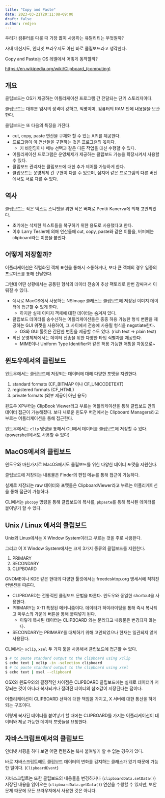 ```yaml
---
title: "Copy and Paste"
date: 2023-03-21T20:11:08+09:00
draft: false
author: redjen
---
```


우리가 컴퓨터를 다룰 때 가장 많이 사용하는 유틸리티는 무엇일까?

사내 메신저도, 인터넷 브라우저도 아닌 바로 클립보드라고 생각한다.

Copy and Paste는 OS 레벨에서 어떻게 동작할까?

https://en.wikipedia.org/wiki/Clipboard_(computing)

## 개요

클립보드는 OS가 제공하는 어플리케이션 프로그램 간 전달되는 단기 스토리지이다.

클립보드는 대부분 임시의 성격이 강하고, 익명이며, 컴퓨터의 RAM 안에 내용물을 보관한다.

클립보드는 또 다음의 특징을 가진다.
- cut, copy, paste 연산을 구체화 할 수 있는 API를 제공한다.
- 프로그램이 이 연산들을 구현하는 것은 프로그램의 몫이다.
  - 키 바인딩이나 메뉴 선택과 같은 다른 작업을 대신 수행할 수 있다.
- 어플리케이션 프로그램은 운영체제가 제공하는 클립보드 기능을 확장시켜서 사용할 수 있다.
- 클립보드 관리자는 클립보드에 대한 추가 제어를 가능하게 한다.
- 클립보드는 운영체제 간 구현이 다를 수 있으며, 심지어 같은 프로그램의 다른 버전에서도 서로 다를 수 있다.

## 역사

클립보드는 작은 텍스트 스니펫을 위한 작은 버퍼로 Pentti Kanerva에 의해 고안되었다.
- 초기에는 삭제한 텍스트들을 복구하기 위한 용도로 사용했다고 한다.
- 이후 Larry Tesler에 의해 연산들에 cut, copy, paste와 같은 이름을, 버퍼에는 clipboard라는 이름을 붙인다.

## 어떻게 저장할까?

어플리케이션은 직렬화된 객체 표현을 통해서 소통하거나, 보다 큰 객체의 경우 일종의 프로미스를 통해 전달한다.

그런데 어떤 상황에서는 공통된 형식의 데이터 전송이 추상 팩토리로 한번 감싸져서 이뤄질 수 있다.
- 예시로 MacOS에서 사용하는 NSImage 클래스는 클립보드에 저장된 이미지 데이터에 접근할 수 있게 한다.
  - 하지만 실제 이미지 객체에 대한 데이터는 숨겨져 있다.
- 클립보드 데이터를 송수신하는 어플리케이션들은 종종 허용 가능한 형식 변환을 제공하는 GUI 위젯을 사용하여, 그 사이에서 전송에 사용될 형식을 negotiate한다.
  - OS와 GUI 툴킷은 간단한 변환을 제공할 수도 있다. (rich text -> plain text)
- 최신 운영체제에서는 데이터 전송을 위한 다양한 타입 식별자를 제공한다.
  - MIME이나 Uniform Type Identifier와 같은 허용 가능한 매핑을 자동으로~

## 윈도우에서의 클립보드

윈도우에서는 클립보드에 저장되는 데이터에 대해 다양한 포맷을 지원한다.
1. standard formats (CF_BITMAP 이나 CF_UNICODETEXT)
2. registered formats (CF_HTML)
3. private formats (외부 제공이 아닌 용도)

윈도우 XP부터는 ClipBook Viewer라고 부르는 어플리케이션을 통해 클립보드 안의 데이터 접근이 가능해졌다.
보다 새로운 윈도우 버전에서는 Clipboard Managers라고 부르는 어플리케이션을 통해 접근한다.

윈도우에서는 `clip` 명령을 통해서 CLI에서 데이터를 클립보드에 저장할 수 있다. (powershell에서도 사용할 수 있다)

## MacOS에서의 클립보드

윈도우와 마찬가지로 MacOS에서도 클립보드를 위한 다양한 데이터 포맷을 지원한다.

클립보드에 저장되는 내용물은 Finder의 편집 메뉴를 통해 접근이 가능하다. 

실제로 저장되는 raw 데이터와 포맷들은 ClipboardViewer라고 부르는 어플리케이션을 통해 접근이 가능하다.

CLI에서는 `pbcopy` 명령을 통해 클립보드에 복사를, `pbpaste`를 통해 복사된 데이터를 붙여넣기 할 수 있다.

## Unix / Linux 에서의 클립보드

Unix와 Linux에서는 X Window System이라고 부르는 것을 주로 사용한다.

그리고 이 X Window System에서는 크게 3가지 종류의 클립보드를 지원한다.
1. PRIMARY
2. SECONDARY
3. CLIPBOARD

GNOME이나 KDE 같은 현대의 다양한 툴킷에서는 freedesktop.org 명세서에 적혀진 컨벤션을 따른다.

- CLIPBOARD는 전통적인 클립보드 문법을 따른다. 윈도우와 동일한 shortcut을 사용한다.
- PRIMARY는 X-11 특정된 메커니즘이다. 데이터가 하이라이팅을 통해 즉시 복사되고 마우스의 가운데 버튼을 통해 붙여넣기 된다.
  - 이렇게 복사된 데이터는 CLIPBOARD 와는 분리되고 내용물은 변경되지 않는다.
- SECONDARY는 PRIMARY를 대체하기 위해 고안되었으나 현재는 일관되지 않게 사용된다.

CLI에서는 `xclip`, `xsel` 두 가지 툴을 사용해서 클립보드에 접근할 수 있다.
```bash
$ # to paste standard output to the clipboard using xclip
$ echo text | xclip -in -selection clipboard
$ # to paste standard output to the clipboard using xsel
$ echo text | xsel --clipboard
```

OSX와 윈도우와의 결정적인 차이점은 CLIPBOARD 클립보드에는 실제로 데이터가 저장되는 것이 아니라 복사되거나 잘려진 데이터의 참조값이 저장된다는 점이다.

어플리케이션이 CLIPBOARD 선택에 대한 책임을 가지고, X 서버에 대한 통신을 하게 되는 구조이다.

이렇게 복사된 데이터를 붙여넣기 할 때에는 CLIPBOARD를 가지는 어플리케이션이 데이터와 제공 가능한 데이터 포맷들을 요청한다.

## 자바스크립트에서의 클립보드

인터넷 서핑을 하다 보면 어떤 컨텐츠는 복사 붙여넣기 할 수 없는 경우가 있다.

바로 자바스크립트에도 클립보드 데이터의 변화를 감지하는 클래스가 있기 때문에 가능한 일이다. (`ClipboardEvent`)

자바스크립트는 또한 클립보드의 내용물을 변경하거나 (`clipboardData.setData()`) 저장된 내용을 읽어오는 (`clipboardData.getData()`) 연산을 수행할 수 있지만, 보안 문제 때문에 모든 브라우저에서 사용한 것은 아니다.